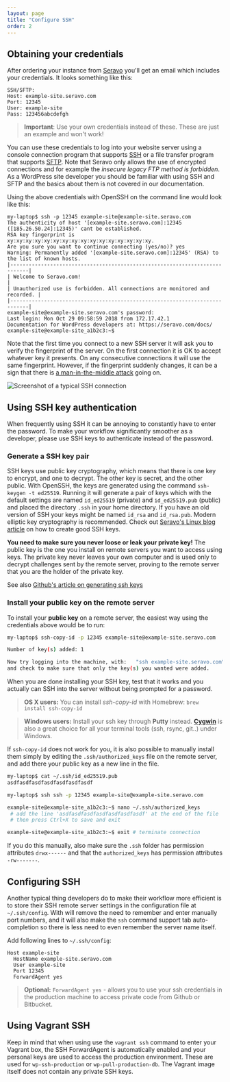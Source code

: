 ```yaml
---
layout: page
title: "Configure SSH"
order: 2
---
```


## Obtaining your credentials

After ordering your instance from [Seravo](https://seravo.com/) you'll get an email which includes your credentials. It looks something like this:

    SSH/SFTP:
    Host: example-site.seravo.com
    Port: 12345
    User: example-site
    Pass: 123456abcdefgh

> **Important**: Use your own credentials instead of these. These are just an example and won't work!

You can use these credentials to log into your website server using a console connection program that supports [SSH](https://en.wikipedia.org/wiki/Secure_Shell) or a file transfer program that supports [SFTP](https://en.wikipedia.org/wiki/SSH_File_Transfer_Protocol). Note that Seravo only allows the use of encrypted connections and for example the *insecure legacy FTP method is forbidden*. As a WordPress site developer you should be familiar with using SSH and SFTP and the basics about them is not covered in our documentation.

Using the above credentials with OpenSSH on the command line would look like this:

```
my-laptop$ ssh -p 12345 example-site@example-site.seravo.com
The authenticity of host '[example-site.seravo.com]:12345 ([185.26.50.24]:12345)' cant be established.
RSA key fingerprint is xy:xy:xy:xy:xy:xy:xy:xy:xy:xy:xy:xy:xy:xy:xy:xy.
Are you sure you want to continue connecting (yes/no)? yes
Warning: Permanently added '[example-site.seravo.com]:12345' (RSA) to the list of known hosts.
|----------------------------------------------------------------------------|
| Welcome to Seravo.com!                                                     |
| Unauthorized use is forbidden. All connections are monitored and recorded. |
|----------------------------------------------------------------------------|
example-site@example-site.seravo.com's password:
Last login: Mon Oct 29 09:58:59 2018 from 172.17.42.1
Documentation for WordPress developers at: https://seravo.com/docs/
example-site@example-site_a1b2c3:~$
```

Note that the first time you connect to a new SSH server it will ask you to verify the fingerprint of the server. On the first connection it is OK to accept whatever key it presents. On any consecutive connections it will use the same fingerprint. However, if the fingerprint suddenly changes, it can be a sign that there is [a man-in-the-middle attack](https://en.wikipedia.org/wiki/Man-in-the-middle_attack) going on.

![Screenshot of a typical SSH connection]({{site.baseurl}}/images/ssh-console.png)

## Using SSH key authentication

When frequently using SSH it can be annoying to constantly have to enter the password. To make your workflow significantly smoother as a developer, please use SSH keys to authenticate instead of the password.

### Generate a SSH key pair

SSH keys use public key cryptography, which means that there is one key to encrypt, and one to decrypt. The other key is secret, and the other public. With OpenSSH, the keys are generated using the command `ssh-keygen -t ed25519`. Running it will generate a pair of keys which with the default settings are named `id_ed25519` (private) and `id_ed25519.pub` (public) and placed the directory `.ssh` in your home directory. If you have an old version of SSH your keys might be named `id_rsa` and `id_rsa.pub`. Modern elliptic key cryptography is recommended. Check out [Seravo's Linux blog article](https://seravo.fi/2019/how-to-create-good-ssh-keys) on how to create good SSH keys.

**You need to make sure you never loose or leak your private key!** The public key is the one you install on remote servers you want to access using keys. The private key never leaves your own computer and is used only to decrypt challenges sent by the remote server, proving to the remote server that you are the holder of the private key.

See also [Github's article on generating ssh keys](https://help.github.com/articles/generating-ssh-keys/)

### Install your public key on the remote server

To install your **public key** on a remote server, the easiest way using the credentials above would be to run:

```bash
my-laptop$ ssh-copy-id -p 12345 example-site@example-site.seravo.com

Number of key(s) added: 1

Now try logging into the machine, with:   "ssh example-site.seravo.com"
and check to make sure that only the key(s) you wanted were added.
```

When you are done installing your SSH key, test that it works and you actually can SSH into the server without being prompted for a password.

> **OS X users:** You can install *ssh-copy-id* with Homebrew: `brew install ssh-copy-id`

> **Windows users:** Install your ssh key through **Putty** instead. **[Cygwin](https://www.cygwin.com/)** is also a great choice for all your terminal tools (ssh, rsync, git..) under Windows.

If `ssh-copy-id` does not work for you, it is also possible to manually install them simply by editing the `.ssh/authorized_keys` file on the remote server, and add there your public key as a new line in the file.

```bash
my-laptop$ cat ~/.ssh/id_ed25519.pub
asdfasdfasdfasdfasdfasdfasdf

my-laptop$ ssh ssh -p 12345 example-site@example-site.seravo.com

example-site@example-site_a1b2c3:~$ nano ~/.ssh/authorized_keys
 # add the line 'asdfasdfasdfasdfasdfasdfasdf' at the end of the file
 # then press Ctrl+X to save and exit

example-site@example-site_a1b2c3:~$ exit # terminate connection
```

If you do this manually, also make sure the `.ssh` folder has permission attributes `drwx------` and that the `authorized_keys` has permission attributes `-rw-------`.

## Configuring SSH

Another typical thing developers do to make their workflow more efficient is to store their SSH remote server settings in the configuration file at `~/.ssh/config`. With will remove the need to remember and enter manually port numbers, and it will also make the `ssh` command support tab auto-completion so there is less need to even remember the server name itself.

Add following lines to `~/.ssh/config`:

    Host example-site
      HostName example-site.seravo.com
      User example-site
      Port 12345
      ForwardAgent yes

> **Optional:** `ForwardAgent yes` - allows you to use your ssh credentials in the production machine to access private code from Github or Bitbucket.

## Using Vagrant SSH

Keep in mind that when using use the `vagrant ssh` command to enter your Vagrant box, the SSH ForwardAgent is automatically enabled and your personal keys are used to access the production environment. These are used for `wp-ssh-production` or `wp-pull-production-db`. The Vagrant image itself does not contain any private SSH keys.
